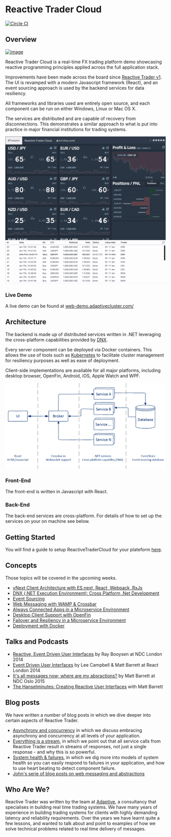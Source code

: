 # Reactive Trader Cloud

[![Circle CI](https://circleci.com/gh/AdaptiveConsulting/ReactiveTraderCloud.svg?style=svg&circle-token=801547883329d22e505634493b58b26fbb742e46)](https://circleci.com/gh/AdaptiveConsulting/ReactiveTraderCloud)

## Overview

[![image](https://raw.githubusercontent.com/AdaptiveConsulting/ReactiveTrader/master/images/adaptive-logo.png)](http://weareadaptive.com/)

Reactive Trader Cloud is a real-time FX trading platform demo showcasing reactive programming principles applied across the full application stack.

Improvements have been made across the board since [Reactive Trader v1](https://github.com/AdaptiveConsulting/ReactiveTrader). The UI is revamped with a modern Javascript framework (React), and an event sourcing approach is used by the backend services for data resiliency.

All frameworks and libraries used are entirely open source, and each component can be run on either Windows, Linux or Mac OS X.

The services are distributed and are capable of recovery from disconnections. This demonstrates a similar approach to what is put into practice in major financial institutions for trading systems.

![image](docs/reactive-rader-screencapture.gif)

### Live Demo
A live demo can be found at [web-demo.adaptivecluster.com/](http://web-demo.adaptivecluster.com/)

## Architecture

The backend is made up of distributed services written in .NET leveraging the cross-platform capabilities provided by [DNX](https://github.com/aspnet/dnx).

Every server component can be deployed via Docker containers. This allows the use of tools such as [Kubernetes](http://kubernetes.io/) to facilitate cluster management for resiliency purposes as well as ease of deployment.

Client-side implementations are available for all major platforms, including desktop browser, OpenFin, Android, iOS, Apple Watch and WPF.

![Architecture Overview](docs/ArchitectureOverview.png)

### Front-End

The front-end is written in Javascript with React.

### Back-End

The back-end services are cross-platform. For details of how to set up the services on your on machine see below.

## Getting Started

You will find a guide to setup ReactiveTraderCloud for your plateform [here](docs/setup/getting-started.md).

## Concepts

Those topics will be covered in the upcoming weeks.

+ [vNext Client Architecture with ES.next, React, Webpack, RxJs](docs/articles/vNextClientArchitecture.md)
+ [DNX (.NET Execution Environment): Cross Platform .Net Development](docs/articles/dnx.md)
+ [Event Sourcing](docs/articles/eventSourcing.md)
+ [Web Messaging with WAMP & Crossbar](docs/articles/webMessaging.md)
+ [Always Connected Apps in a Microservice Environment](docs/articles/alwaysConnectedApps.md)
+ [Desktop Client Support with OpenFin](docs/articles/desktopClientWithOpenFin.md)
+ [Failover and Resiliency in a Microservice Environment](docs/articles/failOverAndResiliency.md)
+ [Deployment with Docker](docs/articles/deploymentWithDocker.md)

## Talks and Podcasts

+ [Reactive, Event Driven User Interfaces](https://vimeo.com/113716036) by Ray Booysen at NDC London 2014
+ [Event Driven User Interfaces](https://youtu.be/Tp5mRlHwZ7M) by Lee Campbell & Matt Barrett at React London 2014
+ [It's all messages now; where are my absractions?](http://www.codesleuth.co.uk/notes/ndcoslo2015/Its-all-messages-now;-where-are-my-absractions.html) by Matt Barrett at NDC Oslo 2015
+ [The Hanselminutes: Creating Reactive User Interfaces](http://hanselminutes.com/428/creating-reactive-user-interfaces-with-adaptive-consultings-reactive-trader) with Matt Barrett

## Blog posts

We have written a number of blog posts in which we dive deeper into certain aspects of Reactive Trader.
+ [Asynchrony and concurrency](http://weareadaptive.com/blog/2014/04/18/asynchrony-concurrency/) in which we discuss embracing asynchrony and concurrency at all levels of your application.
+ [Everything is a stream](http://weareadaptive.com/blog/2014/05/05/everything-is-a-stream/), in which we point out that all service calls from Reactive Trader result in streams of responses, not just a single response - and why this is so powerful.
+ [System health & failures](http://weareadaptive.com/blog/2014/06/16/system-health-failures/), in which we dig more into models of system health so you can easily respond to failures in your application, and how to use heart beating to detect component failure.
+ [John's serie of blog posts on web messaging and abstractions](http://weareadaptive.com/blog/2015/06/15/series-of-blog-posts/)

## Who Are We?

Reactive Trader was written by the team at [Adaptive](http://weareadaptive.com/), a consultancy that specialises in building real time trading systems. We have many years of experience in building trading systems for clients with highly demanding latency and reliability requirements. Over the years we have learnt quite a few lessons, and wanted to talk about and point to examples of how we solve technical problems related to real time delivery of messages.

